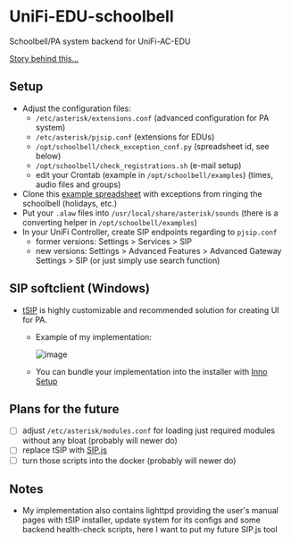 # UniFi-EDU-schoolbell
Schoolbell/PA system backend for UniFi-AC-EDU

[Story behind this...](https://community.ui.com/stories/UAP-AC-EDU-for-a-schoolbell-and-PA-system-how-to-fix-it-with-Asterisk/865fe9c0-4caf-4885-aeac-74abfd56dbe3)

## Setup
- Adjust the configuration files:
  - `/etc/asterisk/extensions.conf` (advanced configuration for PA system)
  - `/etc/asterisk/pjsip.conf` (extensions for EDUs)
  - `/opt/schoolbell/check_exception_conf.py` (spreadsheet id, see below)
  - `/opt/schoolbell/check_registrations.sh` (e-mail setup)
  - edit your Crontab (example in `/opt/schoolbell/examples`) (times, audio files and groups) 
- Clone this [example spreadsheet](https://docs.google.com/spreadsheets/d/1tC2X387uksqD6kVU7SRej_NDeK-QRlmhKxR8RmPudho) with exceptions from ringing the schoolbell (holidays, etc.)
- Put your `.alaw` files into `/usr/local/share/asterisk/sounds` (there is a converting helper in `/opt/schoolbell/examples`)
- In your UniFi Controller, create SIP endpoints regarding to `pjsip.conf`
  - former versions: Settings > Services > SIP
  - new versions: Settings > Advanced Features > Advanced Gateway Settings > SIP (or just simply use search function)

## SIP softclient (Windows)
- [tSIP](http://tomeko.net/software/SIPclient/) is highly customizable and recommended solution for creating UI for PA.
  - Example of my implementation:
    
    ![image](https://user-images.githubusercontent.com/2069874/147472814-ace63570-d094-4bcf-9b72-fa2cd465dc08.png)
  - You can bundle your implementation into the installer with [Inno Setup](https://jrsoftware.org/isinfo.php)

## Plans for the future
- [ ] adjust `/etc/asterisk/modules.conf` for loading just required modules without any bloat (probably will newer do) 
- [ ] replace tSIP with [SIP.js](https://sipjs.com)
- [ ] turn those scripts into the docker (probably will newer do) 

## Notes
- My implementation also contains lighttpd providing the user's manual pages with tSIP installer, update system for its configs and some backend health-check scripts, here I want to put my future SIP.js tool 
